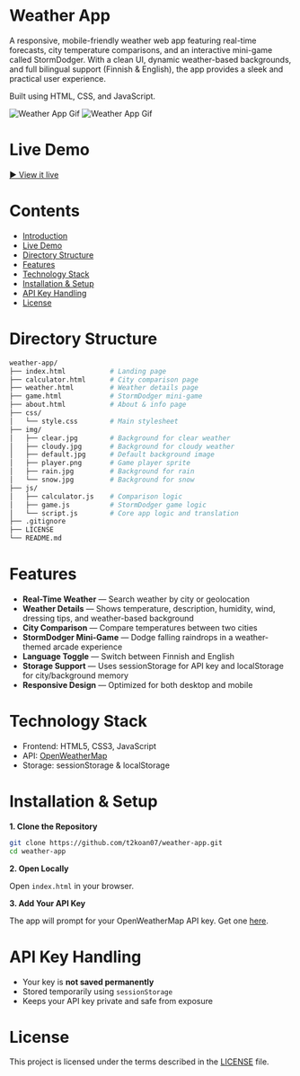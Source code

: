 # Weather App

A responsive, mobile-friendly weather web app featuring real-time forecasts, city temperature comparisons, and an interactive mini-game called StormDodger. With a clean UI, dynamic weather-based backgrounds, and full bilingual support (Finnish & English), the app provides a sleek and practical user experience.

Built using HTML, CSS, and JavaScript.

![Weather App Gif](https://github.com/user-attachments/assets/ac66ddc9-3cdc-4a4b-adb6-291d16184fe6)
![Weather App Gif](https://github.com/user-attachments/assets/ac66ddc9-3cdc-4a4b-adb6-291d16184fe6)

# Live Demo

[▶️ View it live](https://t2koan07.github.io/weather-app/index.html)

# Contents

- [Introduction](#weather-app)
- [Live Demo](#live-demo)
- [Directory Structure](#directory-structure)
- [Features](#features)
- [Technology Stack](#technology-stack)
- [Installation & Setup](#installation--setup)
- [API Key Handling](#api-key-handling)
- [License](#license)

# Directory Structure

```bash
weather-app/
├── index.html           # Landing page
├── calculator.html      # City comparison page
├── weather.html         # Weather details page
├── game.html            # StormDodger mini-game
├── about.html           # About & info page
├── css/
│   └── style.css        # Main stylesheet
├── img/
│   ├── clear.jpg        # Background for clear weather
│   ├── cloudy.jpg       # Background for cloudy weather
│   ├── default.jpg      # Default background image
│   ├── player.png       # Game player sprite
│   ├── rain.jpg         # Background for rain
│   └── snow.jpg         # Background for snow
├── js/
│   ├── calculator.js    # Comparison logic
│   ├── game.js          # StormDodger game logic
│   └── script.js        # Core app logic and translation
├── .gitignore
├── LICENSE
└── README.md
```

# Features

- **Real-Time Weather** — Search weather by city or geolocation
- **Weather Details** — Shows temperature, description, humidity, wind, dressing tips, and weather-based background
- **City Comparison** — Compare temperatures between two cities
- **StormDodger Mini-Game** — Dodge falling raindrops in a weather-themed arcade experience
- **Language Toggle** — Switch between Finnish and English
- **Storage Support** — Uses sessionStorage for API key and localStorage for city/background memory
- **Responsive Design** — Optimized for both desktop and mobile

# Technology Stack

- Frontend: HTML5, CSS3, JavaScript
- API: [OpenWeatherMap](https://openweathermap.org/api)
- Storage: sessionStorage & localStorage

# Installation & Setup

**1. Clone the Repository**

```bash
git clone https://github.com/t2koan07/weather-app.git
cd weather-app
```

**2. Open Locally**

Open `index.html` in your browser.

**3. Add Your API Key**

The app will prompt for your OpenWeatherMap API key. Get one [here](https://openweathermap.org/api).

# API Key Handling

- Your key is **not saved permanently**
- Stored temporarily using `sessionStorage`
- Keeps your API key private and safe from exposure


# License

This project is licensed under the terms described in the [LICENSE](./LICENSE) file.

